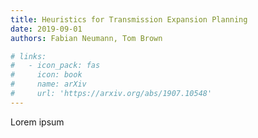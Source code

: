 ```yaml
---
title: Heuristics for Transmission Expansion Planning
date: 2019-09-01
authors: Fabian Neumann, Tom Brown

# links:
#   - icon_pack: fas
#     icon: book
#     name: arXiv
#     url: 'https://arxiv.org/abs/1907.10548'
---
```


Lorem ipsum
